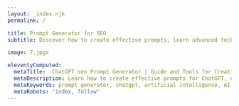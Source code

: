 ```yaml
---
layout: _index.njk
permalink: /

title: Prompt Generator for SEO
subtitle: Discover how to create effective prompts, learn advanced techniques, and stay up-to-date in the innovative world of AI assistants, all in Spanish.

image: 7.jpgx

eleventyComputed:
  metaTitle:  ChatGPT seo Prompt Generator | Guide and Tools for Creating Effective Prompts
  metaDescription: Learn how to create effective prompts for ChatGPT, explore advanced techniques, and stay updated on the development of artificial intelligence assistants.
  metaKeywords: prompt generator, chatgpt, artificial intelligence, AI tools, prompt development
  metaRobots: "index, follow"
---
```

